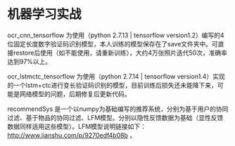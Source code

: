 # 机器学习实战

ocr_cnn_tensorflow 为使用（python 2.7.13 | tensorflow version1.2）编写的4位固定长度数字验证码识别模型，本人训练的模型保存在了save文件夹中。可直接restore后使用（如不能使用，请重新训练），大约4万张照片迭代50次，准确率达到97%以上。

ocr_lstmctc_tensorflow 为使用（python 2.7.14 | tensorflow version1.4）实现的一个lstm+ctc进行变长验证码识别的模型，目前训练后损失还未能降下来，可能是网络模型的问题，后期修复后更新代码。

recommendSys 是一个以numpy为基础编写的推荐系统，分别为基于用户的协同过滤、基于物品的协同过滤、LFM模型。分别以隐性反馈数据为基础（显性反馈数据同样适用这些模型）。LFM模型说明链接如下：http://www.jianshu.com/p/9270edf4b08b 。
